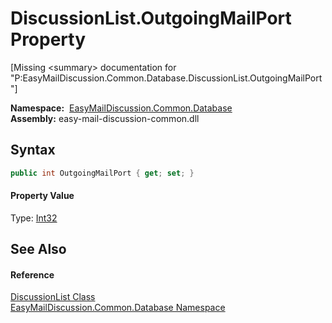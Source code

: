 DiscussionList.OutgoingMailPort Property
========================================

[Missing &lt;summary> documentation for "P:EasyMailDiscussion.Common.Database.DiscussionList.OutgoingMailPort"]


  **Namespace:**  [EasyMailDiscussion.Common.Database][1]  
  **Assembly:** easy-mail-discussion-common.dll

Syntax
------

```csharp
public int OutgoingMailPort { get; set; }
```

#### Property Value
Type: [Int32][2]

See Also
--------

#### Reference
[DiscussionList Class][3]  
[EasyMailDiscussion.Common.Database Namespace][1]  

[1]: ../README.md
[2]: https://docs.microsoft.com/dotnet/api/system.int32
[3]: README.md
